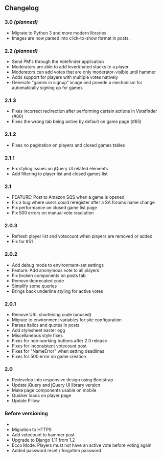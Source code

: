## Changelog

### 3.0 _(planned)_
- Migrate to Python 3 and more modern libraries
- Images are now parsed into click-to-show format in posts.

### 2.2 _(planned)_
- Send PM's through the Votefinder application
- Moderators are able to add loved/hated stacks to a player
- Moderators can add votes that are only moderator-visible until hammer
- Adds support for players with multiple votes natively
- Generate "games in signup" image and provide a mechanism for automatically signing up for games

### 2.1.3
- Fixes incorrect redirection after performing certain actions in Votefinder (#60)
- Fixes the wrong tab being active by default on game page (#65)

### 2.1.2
- Fixes no pagination on players and closed games tables

### 2.1.1
- Fix styling issues on jQuery UI related elements
- Add filtering to player list and closed games list

### 2.1
- FEATURE: Post to Amazon SQS when a game is opened
- Fix a bug where users could reregister after a SA forums name change
- Fix performance on closed game list page
- Fix 500 errors on manual vote resolution

### 2.0.3
- Refresh player list and votecount when players are removed or added
- Fix for #51

### 2.0.2
- Add debug mode to environment-set settings
- Feature: Add anonymous vote to all players
- Fix broken components on posts tab
- Remove deprecated code
- Simplify some queries
- Brings back underline styling for active votes


### 2.0.1
- Remove URL shortening code (unused)
- Migrate to environment variables for site configuration
- Parses italics and quotes in posts
- Add stylesheet easter egg
- Miscellaneous style fixes
- Fixes for non-working buttons after 2.0 release
- Fixes for inconsistent votecount post
- Fixes for "NameError" when setting deadlines
- Fixes for 500 error on game creation

### 2.0
- Redevelop into responsive design using Bootstrap
- Update jQuery and jQuery UI library version
- Make page components usable on mobile
- Quicker loads on player page
- Update Pillow

### Before versioning
- 
- Migration to HTTPS
- Add votecount to hammer post
- Upgrade to Django 1.11 from 1.2
- Ecco Mode: Players must not have an active vote before voting again
- Added password reset / forgotten password

